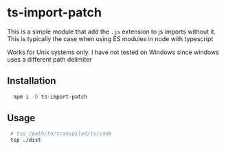 # ts-import-patch

This is a simple module that add the `.js` extension to js imports without it.
This is typically the case when using ES modules in node with typescript

Works for Unix systems only. I have not tested on Windows since windows uses a different path delimiter

## Installation

```bash
  npm i -D ts-import-patch
```

## Usage

```bash
 # tsp /path/to/transpiled/ts/code
 tsp ./dist
```
